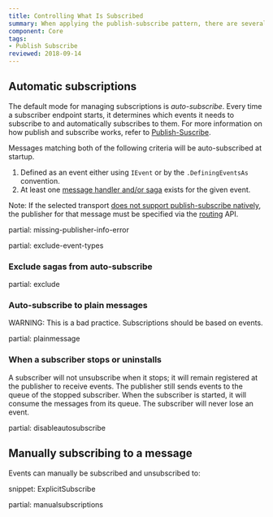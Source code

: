 ```yaml
---
title: Controlling What Is Subscribed
summary: When applying the publish-subscribe pattern, there are several ways to control what messages are subscribed to
component: Core
tags:
- Publish Subscribe
reviewed: 2018-09-14
---
```



## Automatic subscriptions

The default mode for managing subscriptions is *auto-subscribe*.  Every time a subscriber endpoint starts, it determines which events it needs to subscribe to and automatically subscribes to them. For more information on how publish and subscribe works, refer to [Publish-Suscribe](/nservicebus/messaging/publish-subscribe).

Messages matching both of the following criteria will be auto-subscribed at startup.

 1. Defined as an event either using `IEvent` or by the `.DefiningEventsAs` convention.
 1. At least one [message handler and/or saga](/nservicebus/handlers/) exists for the given event.

Note: If the selected transport [does not support publish-subscribe natively](/transports/#types-of-transports-unicast-only-transports), the publisher for that message must be specified via the [routing](/nservicebus/messaging/routing.md) API.

partial: missing-publisher-info-error

partial: exclude-event-types


### Exclude sagas from auto-subscribe

partial: exclude


### Auto-subscribe to plain messages

WARNING: This is a bad practice. Subscriptions should be based on events.

partial: plainmessage


### When a subscriber stops or uninstalls

A subscriber will not unsubscribe when it stops; it will remain registered at the publisher to receive events. The publisher still sends events to the queue of the stopped subscriber. When the subscriber is started, it will consume the messages from its queue. The subscriber will never lose an event.


partial: disableautosubscribe


## Manually subscribing to a message

Events can manually be subscribed and unsubscribed to:

snippet: ExplicitSubscribe

partial: manualsubscriptions


